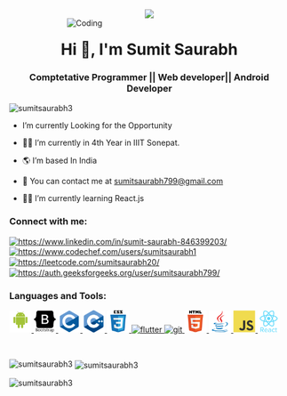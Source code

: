 <div align="center">
<img align="center" width="1200" src="[https://media.tenor.com/rePDfDWO3XoAAAAd/hacking.gif](https://media3.giphy.com/media/v1.Y2lkPTc5MGI3NjExbWR1MzZscTloZXQxNG1obTcxbWtqbDJoZjF5bHN2eXJxMHI3OTAwMSZlcD12MV9pbnRlcm5hbF9naWZfYnlfaWQmY3Q9Zw/ko7twHhomhk8E/giphy.gif)"></div>
<img align="right" alt="Coding" width="400" src="https://media.tenor.com/rePDfDWO3XoAAAAd/hacking.gif">
<h1 align="center">Hi 👋, I'm Sumit Saurabh</h1>
<h3 align="center">Comptetative Programmer || Web developer|| Android Developer</h3>
<p align="left"> <img src="https://komarev.com/ghpvc/?username=sumitsaurabh3&label=Profile%20views&color=0e75b6&style=flat" alt="sumitsaurabh3" /> </p>

-  I’m currently Looking for the Opportunity
 
- 🧑‍🎓 I’m currently in 4th Year in IIIT Sonepat.
 
- 🌎 I’m based In India

- 📧 You can contact me at sumitsaurabh799@gmail.com 

- 👨‍💻 I’m currently learning React.js  

<h3 align="left">Connect with me:</h3>
<p align="left">
<a href="https://linkedin.com/in/https://www.linkedin.com/in/sumit-saurabh-846399203/" target="blank"><img align="center" src="https://raw.githubusercontent.com/rahuldkjain/github-profile-readme-generator/master/src/images/icons/Social/linked-in-alt.svg" alt="https://www.linkedin.com/in/sumit-saurabh-846399203/" height="30" width="40" /></a>
<a href="https://codeforces.com/profile/https://www.codechef.com/users/sumitsaurabh1" target="blank"><img align="center" src="https://raw.githubusercontent.com/rahuldkjain/github-profile-readme-generator/master/src/images/icons/Social/codeforces.svg" alt="https://www.codechef.com/users/sumitsaurabh1" height="30" width="40" /></a>
<a href="https://www.leetcode.com/https://leetcode.com/sumitsaurabh20/" target="blank"><img align="center" src="https://raw.githubusercontent.com/rahuldkjain/github-profile-readme-generator/master/src/images/icons/Social/leet-code.svg" alt="https://leetcode.com/sumitsaurabh20/" height="30" width="40" /></a>
<a href="https://auth.geeksforgeeks.org/user/https://auth.geeksforgeeks.org/user/sumitsaurabh799/" target="blank"><img align="center" src="https://raw.githubusercontent.com/rahuldkjain/github-profile-readme-generator/master/src/images/icons/Social/geeks-for-geeks.svg" alt="https://auth.geeksforgeeks.org/user/sumitsaurabh799/" height="30" width="40" /></a>
</p>

<h3 align="left">Languages and Tools:</h3>
<p align="left"> <a href="https://developer.android.com" target="_blank" rel="noreferrer"> <img src="https://raw.githubusercontent.com/devicons/devicon/master/icons/android/android-original-wordmark.svg" alt="android" width="40" height="40"/> </a> <a href="https://getbootstrap.com" target="_blank" rel="noreferrer"> <img src="https://raw.githubusercontent.com/devicons/devicon/master/icons/bootstrap/bootstrap-plain-wordmark.svg" alt="bootstrap" width="40" height="40"/> </a> <a href="https://www.cprogramming.com/" target="_blank" rel="noreferrer"> <img src="https://raw.githubusercontent.com/devicons/devicon/master/icons/c/c-original.svg" alt="c" width="40" height="40"/> </a> <a href="https://www.w3schools.com/cpp/" target="_blank" rel="noreferrer"> <img src="https://raw.githubusercontent.com/devicons/devicon/master/icons/cplusplus/cplusplus-original.svg" alt="cplusplus" width="40" height="40"/> </a> <a href="https://www.w3schools.com/css/" target="_blank" rel="noreferrer"> <img src="https://raw.githubusercontent.com/devicons/devicon/master/icons/css3/css3-original-wordmark.svg" alt="css3" width="40" height="40"/> </a> <a href="https://flutter.dev" target="_blank" rel="noreferrer"> <img src="https://www.vectorlogo.zone/logos/flutterio/flutterio-icon.svg" alt="flutter" width="40" height="40"/> </a> <a href="https://git-scm.com/" target="_blank" rel="noreferrer"> <img src="https://www.vectorlogo.zone/logos/git-scm/git-scm-icon.svg" alt="git" width="40" height="40"/> </a> <a href="https://www.w3.org/html/" target="_blank" rel="noreferrer"> <img src="https://raw.githubusercontent.com/devicons/devicon/master/icons/html5/html5-original-wordmark.svg" alt="html5" width="40" height="40"/> </a> <a href="https://www.java.com" target="_blank" rel="noreferrer"> <img src="https://raw.githubusercontent.com/devicons/devicon/master/icons/java/java-original.svg" alt="java" width="40" height="40"/> </a> <a href="https://developer.mozilla.org/en-US/docs/Web/JavaScript" target="_blank" rel="noreferrer"> <img src="https://raw.githubusercontent.com/devicons/devicon/master/icons/javascript/javascript-original.svg" alt="javascript" width="40" height="40"/> </a> <a href="https://reactjs.org/" target="_blank" rel="noreferrer"> <img src="https://raw.githubusercontent.com/devicons/devicon/master/icons/react/react-original-wordmark.svg" alt="react" width="40" height="40"/> </a> </p>
<br>
<p><img align="left" src="https://github-readme-stats.vercel.app/api/top-langs?username=sumitsaurabh3&show_icons=true&locale=en&layout=compact" alt="sumitsaurabh3" /></p>

<p>&nbsp;<img align="center" src="https://github-readme-stats.vercel.app/api?username=sumitsaurabh3&show_icons=true&locale=en" alt="sumitsaurabh3" /></p>

<p><img align="center" src="https://github-readme-streak-stats.herokuapp.com/?user=sumitsaurabh3&" alt="sumitsaurabh3" /></p>
